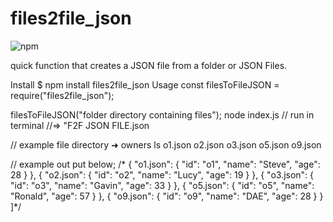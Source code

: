 # files2file_json
![npm](https://img.shields.io/npm/v/files2file_json)

quick function that creates a JSON file from a folder or JSON Files.

Install
$ npm install files2file_json
Usage
const filesToFileJSON = require("files2file_json");

filesToFileJSON("folder directory containing files");
node index.js // run in terminal
//=> "F2F JSON FILE.json


// example file directory
➜  owners ls
o1.json o2.json o3.json o5.json o9.json

// example out put below;
/*
  {
    "o1.json": {
      "id": "o1",
      "name": "Steve",
      "age": 28
    }
  },
  {
    "o2.json": {
      "id": "o2",
      "name": "Lucy",
      "age": 19
    }
  },
  {
    "o3.json": {
      "id": "o3",
      "name": "Gavin",
      "age": 33
    }
  },
  {
    "o5.json": {
      "id": "o5",
      "name": "Ronald",
      "age": 57
    }
  },
  {
    "o9.json": {
      "id": "o9",
      "name": "DAE",
      "age": 28
    }
  }
]*/

